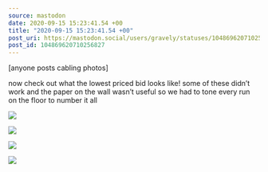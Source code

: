 ```yaml
---
source: mastodon
date: 2020-09-15 15:23:41.54 +00
title: "2020-09-15 15:23:41.54 +00"
post_uri: https://mastodon.social/users/gravely/statuses/104869620710256827
post_id: 104869620710256827
---
```

[anyone posts cabling photos]

now check out what the lowest priced bid looks like! some of these didn’t work and the paper on the wall wasn’t useful so we had to tone every run on the floor to number it all


![](/images/104869620351841385.jpg)

![](/images/104869620461850361.jpg)

![](/images/104869620563559753.jpg)

![](/images/104869620669703724.jpg)

